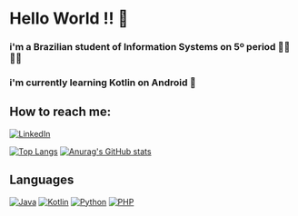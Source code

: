 # Hello World !! 👋

### i'm a Brazilian student of Information Systems on 5º period 👨‍💻🇧🇷

### i'm currently learning Kotlin on Android 🤯

## How to reach me:

[![LinkedIn](https://img.shields.io/badge/linkedin-%230077B5.svg?style=for-the-badge&logo=linkedin&logoColor=white)](https://www.linkedin.com/in/lucas-mello-a43887188/)


[![Top Langs](https://github-readme-stats.vercel.app/api/top-langs/?username=LucasMelll0&layout=compact)](https://github.com/LucasMelll0/github-readme-stats)  [![Anurag's GitHub stats](https://github-readme-stats.vercel.app/api?username=LucasMelll0)](https://github.com/LucasMelll0/github-readme-stats)


## Languages     

[![Java](https://img.shields.io/badge/java-%23ED8B00.svg?style=for-the-badge&logo=java&logoColor=white)](https://www.java.com/en/download/help/whatis_java.html) [![Kotlin](https://img.shields.io/badge/kotlin-%230095D5.svg?style=for-the-badge&logo=kotlin&logoColor=white)](https://kotlinlang.org/) [![Python](https://img.shields.io/badge/python-3670A0?style=for-the-badge&logo=python&logoColor=ffdd54)](https://www.python.org/) [![PHP](https://img.shields.io/badge/php-%23777BB4.svg?style=for-the-badge&logo=php&logoColor=white)](https://www.php.net/)  

<!--
**LucasMelll0/LucasMelll0** is a ✨ _special_ ✨ repository because its `README.md` (this file) appears on your GitHub profile.

Here are some ideas to get you started:

- 🔭 I’m currently working on ...
- 🌱 I’m currently learning ...
- 👯 I’m looking to collaborate on ...
- 🤔 I’m looking for help with ...
- 💬 Ask me about ...
- 📫 How to reach me: ...
- 😄 Pronouns: ...
- ⚡ Fun fact: ...
-->
